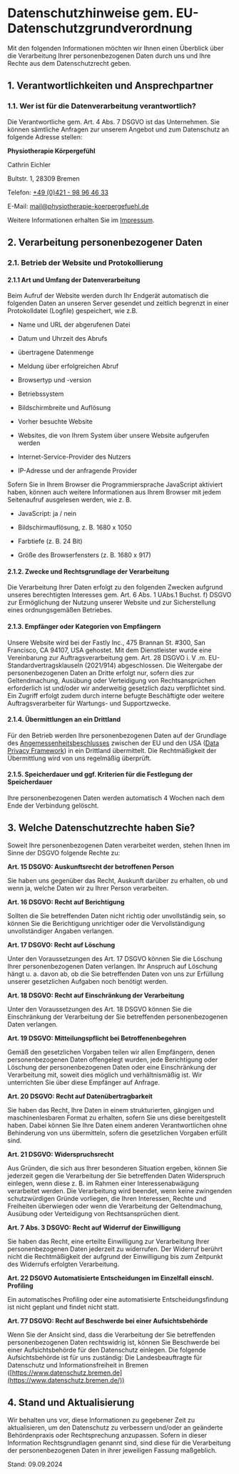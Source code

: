 # Datenschutzhinweise gem. EU-Datenschutzgrundverordnung

Mit den folgenden Informationen möchten wir Ihnen einen Überblick über die Verarbeitung Ihrer personenbezogenen Daten durch uns und Ihre Rechte aus dem Datenschutzrecht geben.

## 1. Verantwortlichkeiten und Ansprechpartner

### 1.1. Wer ist für die Datenverarbeitung verantwortlich?

Die Verantwortliche gem. Art. 4 Abs. 7 DSGVO ist das Unternehmen. Sie können sämtliche Anfragen zur unserem Angebot und zum Datenschutz an folgende Adresse stellen:

**Physiotherapie Körpergefühl**

Cathrin Eichler

Bultstr. 1, 28309 Bremen

Telefon: [+49 (0)421 - 98 96 46 33](tel:+4942198964633)

E-Mail: mail@physiotherapie-koerpergefuehl.de

Weitere Informationen erhalten Sie im [Impressum](https://physio-koerpergefuehl.de/impressum/).

## 2. Verarbeitung personenbezogener Daten

### 2.1. Betrieb der Website und Protokollierung

#### 2.1.1 Art und Umfang der Datenverarbeitung

Beim Aufruf der Website werden durch Ihr Endgerät automatisch die folgenden Daten an unseren Server gesendet und zeitlich begrenzt in einer Protokolldatei (Logfile) gespeichert, wie z.B.

-   Name und URL der abgerufenen Datei

-   Datum und Uhrzeit des Abrufs

-   übertragene Datenmenge

-   Meldung über erfolgreichen Abruf

-   Browsertyp und -version

-   Betriebssystem

-   Bildschirmbreite und Auflösung

-   Vorher besuchte Website

-   Websites, die von Ihrem System über unsere Website aufgerufen werden

-   Internet-Service-Provider des Nutzers

-   IP-Adresse und der anfragende Provider

Sofern Sie in Ihrem Browser die Programmiersprache JavaScript aktiviert haben, können auch weitere Informationen aus Ihrem Browser mit jedem Seitenaufruf ausgelesen werden, wie z. B.

-   JavaScript: ja / nein

-   Bildschirmauflösung, z. B. 1680 x 1050

-   Farbtiefe (z. B. 24 Bit)

-   Größe des Browserfensters (z. B. 1680 x 917)

#### 2.1.2. Zwecke und Rechtsgrundlage der Verarbeitung

Die Verarbeitung Ihrer Daten erfolgt zu den folgenden Zwecken aufgrund unseres berechtigten Interesses gem. Art. 6 Abs. 1 UAbs.1 Buchst. f) DSGVO zur Ermöglichung der Nutzung unserer Website und zur Sicherstellung eines ordnungsgemäßen Betriebes.

#### 2.1.3. Empfänger oder Kategorien von Empfängern

Unsere Website wird bei der Fastly Inc., 475 Brannan St. #300, San Francisco, CA 94107, USA gehostet. Mit dem Dienstleister wurde eine Vereinbarung zur Auftragsverarbeitung gem. Art. 28 DSGVO i. V .m. EU-Standardvertragsklauseln (2021/914) abgeschlossen. Die Weitergabe der personenbezogenen Daten an Dritte erfolgt nur, sofern dies zur Geltendmachung, Ausübung oder Verteidigung von Rechtsansprüchen erforderlich ist und/oder wir anderweitig gesetzlich dazu verpflichtet sind. Ein Zugriff erfolgt zudem durch interne befugte Beschäftigte oder weitere Auftragsverarbeiter für Wartungs- und Supportzwecke.

#### 2.1.4. Übermittlungen an ein Drittland

Für den Betrieb werden Ihre personenbezogenen Daten auf der Grundlage des [Angemessenheitsbeschlusses](https://commission.europa.eu/document/fa09cbad-dd7d-4684-ae60-be03fcb0fddf_de) zwischen der EU und den USA ([Data Privacy Framework](https://www.dataprivacyframework.gov/list)) in ein Drittland übermittelt. Die Rechtmäßigkeit der Übermittlung wird von uns regelmäßig überprüft.

#### 2.1.5. Speicherdauer und ggf. Kriterien für die Festlegung der Speicherdauer

Ihre personenbezogenen Daten werden automatisch 4 Wochen nach dem Ende der Verbindung gelöscht.

## 3. Welche Datenschutzrechte haben Sie?

Soweit Ihre personenbezogenen Daten verarbeitet werden, stehen Ihnen im Sinne der DSGVO folgende Rechte zu:

**Art. 15 DSGVO: Auskunftsrecht der betroffenen Person**

Sie haben uns gegenüber das Recht, Auskunft darüber zu erhalten, ob und wenn ja, welche Daten wir zu Ihrer Person verarbeiten.

**Art. 16 DSGVO: Recht auf Berichtigung**

Sollten die Sie betreffenden Daten nicht richtig oder unvollständig sein, so können Sie die Berichtigung unrichtiger oder die Vervollständigung unvollständiger Angaben verlangen.

**Art. 17 DSGVO: Recht auf Löschung**

Unter den Voraussetzungen des Art. 17 DSGVO können Sie die Löschung Ihrer personenbezogenen Daten verlangen. Ihr Anspruch auf Löschung hängt u. a. davon ab, ob die Sie betreffenden Daten von uns zur Erfüllung unserer gesetzlichen Aufgaben noch benötigt werden.

**Art. 18 DSGVO: Recht auf Einschränkung der Verarbeitung**

Unter den Voraussetzungen des Art. 18 DSGVO können Sie die Einschränkung der Verarbeitung der Sie betreffenden personenbezogenen Daten verlangen.

**Art. 19 DSGVO: Mitteilungspflicht bei Betroffenenbegehren**

Gemäß den gesetzlichen Vorgaben teilen wir allen Empfängern, denen personenbezogenen Daten offengelegt wurden, jede Berichtigung oder Löschung der personenbezogenen Daten oder eine Einschränkung der Verarbeitung mit, soweit dies möglich und verhältnismäßig ist. Wir unterrichten Sie über diese Empfänger auf Anfrage.

**Art. 20 DSGVO: Recht auf Datenübertragbarkeit**

Sie haben das Recht, Ihre Daten in einem strukturierten, gängigen und maschinenlesbaren Format zu erhalten, sofern Sie uns diese bereitgestellt haben. Dabei können Sie Ihre Daten einem anderen Verantwortlichen ohne Behinderung von uns übermitteln, sofern die gesetzlichen Vorgaben erfüllt sind.

**Art. 21 DSGVO: Widerspruchsrecht**

Aus Gründen, die sich aus Ihrer besonderen Situation ergeben, können Sie jederzeit gegen die Verarbeitung der Sie betreffenden Daten Widerspruch einlegen, wenn diese z. B. im Rahmen einer Interessenabwägung verarbeitet werden. Die Verarbeitung wird beendet, wenn keine zwingenden schutzwürdigen Gründe vorliegen, die Ihren Interessen, Rechte und Freiheiten überwiegen oder wenn die Verarbeitung der Geltendmachung, Ausübung oder Verteidigung von Rechtsansprüchen dient.

**Art. 7 Abs. 3 DSGVO: Recht auf Widerruf der Einwilligung**

Sie haben das Recht, eine erteilte Einwilligung zur Verarbeitung Ihrer personenbezogenen Daten jederzeit zu widerrufen. Der Widerruf berührt nicht die Rechtmäßigkeit der aufgrund der Einwilligung bis zum Zeitpunkt des Widerrufs erfolgten Verarbeitung.

**Art. 22 DSGVO Automatisierte Entscheidungen im Einzelfall einschl. Profiling**

Ein automatisches Profiling oder eine automatisierte Entscheidungsfindung ist nicht geplant und findet nicht statt.

**Art. 77 DSGVO: Recht auf Beschwerde bei einer Aufsichtsbehörde**

Wenn Sie der Ansicht sind, dass die Verarbeitung der Sie betreffenden personenbezogenen Daten rechtswidrig ist, können Sie Beschwerde bei einer Aufsichtsbehörde für den Datenschutz einlegen. Die folgende Aufsichtsbehörde ist für uns zuständig: Die Landesbeauftragte für Datenschutz und Informationsfreiheit in Bremen ([https://www.datenschutz.bremen.de](https://www.datenschutz.bremen.de/))

## 4. Stand und Aktualisierung

Wir behalten uns vor, diese Informationen zu gegebener Zeit zu aktualisieren, um den Datenschutz zu verbessern und/oder an geänderte Behördenpraxis oder Rechtsprechung anzupassen. Sofern in dieser Information Rechtsgrundlagen genannt sind, sind diese für die Verarbeitung der personenbezogenen Daten in ihrer jeweiligen Fassung maßgeblich.

Stand: 09.09.2024